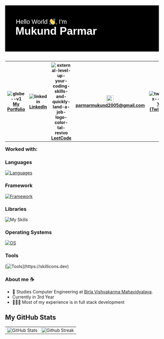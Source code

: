 ![header](header.png)

<header align="left">


<table align="left">
  <tr >
    <th>
      <img align="center" width="24" height="24" src="https://img.icons8.com/material-outlined/24/EBEBEB/globe--v1.png" alt="globe--v1"/>
      <a href="https://www.mukund.xyz" />  My Portfolio  
    </th> 
    <th>
   <img align="center" width="24" height="24" src="https://img.icons8.com/fluency/48/linkedin.png" alt="linkedin"/>   
  <a href="https://twitter.com/MukundParmar58" />   LinkedIn
    </th> 
     <th>
       <img align="center" width="24" height="24" src="https://img.icons8.com/external-tal-revivo-color-tal-revivo/24/external-level-up-your-coding-skills-and-quickly-land-a-job-logo-color-tal-revivo.png" alt="external-level-up-your-coding-skills-and-quickly-land-a-job-logo-color-tal-revivo"/>
        <a href="https://leetcode.com/u/mukund58/">LeetCode</a>
    </th>
     <th>
       <img align="center" width="24" height="24" src="https://img.icons8.com/color/48/gmail--v1.png" />
        <a href="mailto:parmarmukund2005@gmail.com" target="_blank" >parmarmukund2005@gmail.com</a>
    </th>
     <th>
       <img width="24" height="24" align="center" src="https://img.icons8.com/ios-glyphs/30/FFFFFF/twitterx--v1.png" alt="twitterx--v1"/>
      <a href="https://x.com/mukund68" />   𝕏 (Twitter)
    </th> 
  </tr>
  
</table>
</section>
</header>  


<br>
<br>


### Worked with:

### Languages
[![Languages](https://skillicons.dev/icons?i=js,java,cpp)](https://skillicons.dev)

### Framework

[![Framework](https://skillicons.dev/icons?i=mongodb,react,nodejs,postgresql,tailwindcss)](https://skillicons.dev)

### Libraries

![My Skills](https://go-skill-icons.vercel.app/api/icons?i=expressjs,mongoose)

### Operating Systems

[![OS](https://skillicons.dev/icons?i=arch,nix,debian,windows)](https://skillicons.dev)

### Tools

[![Tools](https://skillicons.dev/icons?i=neovim,vscode,git,)](https://skillicons.dev)

### About me ☕
- 🐝 Studies Computer Engineering at [Birla Vishvakarma Mahavidyalaya](https://bvmengineering.ac.in/).
- Currently in 3rd Year
-  👨🏻‍💻 Most of my experience is in full stack development  

</section>



## My GitHub Stats
<table>
<tr>
  <td>
    <img src="https://github-readme-stats.vercel.app/api?username=mukund58&show_icons=true&theme=dark&hide_border=true&include_all_commits=false&count_private=false" alt="GitHub Stats" title="Github Stats"/>  

  </td>
  <td>
      <img src="https://github-readme-streak-stats.herokuapp.com/?user=mukund58&theme=dark&hide_border=true" alt="Github Streak" title="Github Streak"/> 
  </td>
</tr>

